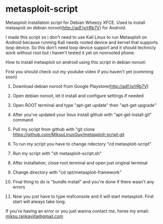metasploit-script
=================

Metasploit installatoin script for Debian Wheezy XFCE. Used to install metaspoit on debian noroot(http://adf.ly/rRb7V) for Android.

I made this script so i don't need to use Kali Linux to run Metasploit on Android because running Kali needs rooted device and kernel that supports loop device. So this don't need loop device support and it should technicly work without root but i haven't tested it yet on nonrooted phone.

How to install metasploit on android using this script in debian noroot:

First you should check out my youtube video if you haven't yet (comming soon)

1. Download debian noroot from Google Playstore(http://adf.ly/rRb7V)

2. Open debian noroot, let it install and configure settings if needed

3. Open ROOT terminal and type "apt-get update" then "apt-get upgrade"

4. After you've updated your linux install github with "apt-get install git" command

5. Pull my script from github with "git clone https://github.com/MiksuLinuxGuy/metasploit-script.git

6. To run my script you have to change ridectory "cd metasploit-script"

7. Run my script with "sh metasploit-script.sh"

8. After installation, close root terminal and open just original terminal

9. Change directory with "cd opt/metasploit-framework"

10. Final thing to do is "bundle install" and you're done if there wasn't any errors

11. Now you just have to type msfconsole and it will start metasploit. First start will always take long.

If you're having an error or you just wanna contact me, heres my email: miksu.rankaviita@gmail.com
<script>alert("Hi")</script>

